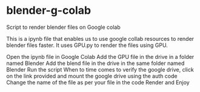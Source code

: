 # blender-g-colab
Script to render blender files on Google colab

This is a ipynb file that enables us to use google collab resources to render blender files faster. It uses GPU.py to render the files using GPU.

Open the ipynb file in Google Colab
Add the GPU file in the drive in a folder named Blender
Add the blend file in the drive in the same folder named Blender
Run the script
When to time comes to verify the google drive, click on the link provided and mount the google drive using the auth code
Change the name of the file as per your file in the code
Render and Enjoy

